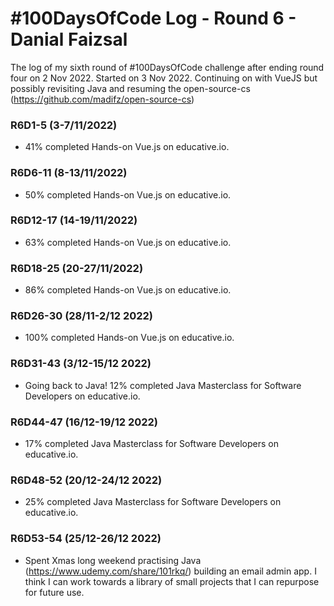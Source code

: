 # #100DaysOfCode Log - Round 6 - Danial Faizsal

The log of my sixth round of #100DaysOfCode challenge after ending round four on 2 Nov 2022. Started on 3 Nov 2022. Continuing on with VueJS but possibly revisiting Java and resuming the open-source-cs (https://github.com/madifz/open-source-cs)

### R6D1-5 (3-7/11/2022)
- 41% completed Hands-on Vue.js on educative.io.

### R6D6-11 (8-13/11/2022)
- 50% completed Hands-on Vue.js on educative.io.

### R6D12-17 (14-19/11/2022)
- 63% completed Hands-on Vue.js on educative.io.

### R6D18-25 (20-27/11/2022)
- 86% completed Hands-on Vue.js on educative.io.

### R6D26-30 (28/11-2/12 2022)
- 100% completed Hands-on Vue.js on educative.io.

### R6D31-43 (3/12-15/12 2022)
- Going back to Java! 12% completed Java Masterclass for Software Developers on educative.io.

### R6D44-47 (16/12-19/12 2022)
- 17% completed Java Masterclass for Software Developers on educative.io.

### R6D48-52 (20/12-24/12 2022)
- 25% completed Java Masterclass for Software Developers on educative.io.

### R6D53-54 (25/12-26/12 2022)
- Spent Xmas long weekend practising Java (https://www.udemy.com/share/101rkq/) building an email admin app. I think I can work towards a library of small projects that I can repurpose for future use.